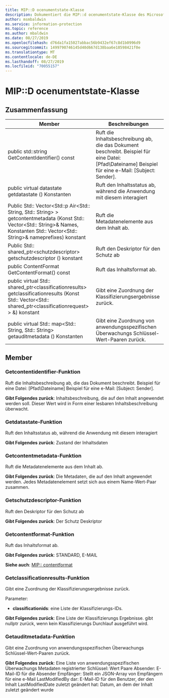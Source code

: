 ```yaml
---
title: MIP::D ocenumentstate-Klasse
description: Dokumentiert die MIP::d ocenumentstate-Klasse des Microsoft Information Protection (MIP) SDK.
author: msmbaldwin
ms.service: information-protection
ms.topic: reference
ms.author: mbaldwin
ms.date: 08/27/2019
ms.openlocfilehash: d76da1fa15027abbac56b9432ef67c8d1b0996d9
ms.sourcegitcommit: 1499790746145d40d667d138baa6e18598421f0e
ms.translationtype: MT
ms.contentlocale: de-DE
ms.lasthandoff: 08/27/2019
ms.locfileid: "70055157"
---
```

# <a name="class-mipdocumentstate"></a>MIP::D ocenumentstate-Klasse 
  
## <a name="summary"></a>Zusammenfassung
 Member                        | Beschreibungen                                
--------------------------------|---------------------------------------------
public std::string GetContentIdentifier() const  |  Ruft die Inhaltsbeschreibung ab, die das Dokument beschreibt. Beispiel für eine Datei: [Pfad\Dateiname] Beispiel für eine e-Mail: [Subject: Sender].
public virtual datastate getdatastate () Konstanten  |  Ruft den Inhaltsstatus ab, während die Anwendung mit diesem interagiert
Public Std:: Vector\<Std::p Air\<Std:: String, Std:: String\> \> getcontentmetadata (Konst Std:: Vector\<Std:: String\>& Names, Konstanten Std:: Vector\<Std:: String\>& nameprefixes) konstant  |  Ruft die Metadatenelemente aus dem Inhalt ab.
Public Std:: shared_ptr\<schutzdescriptor\> getschutzdescriptor () konstant  |  Ruft den Deskriptor für den Schutz ab
public ContentFormat GetContentFormat() const  |  Ruft das Inhaltsformat ab.
public virtual Std:: shared_ptr\<classificationresults\> getclassificationresults (Konst Std:: Vector\<Std:: shared_ptr\<classificationrequest\> \> &) konstant  |  Gibt eine Zuordnung der Klassifizierungsergebnisse zurück.
public virtual Std:: map\<Std:: String, Std:: String\> getauditmetadata () Konstanten  |  Gibt eine Zuordnung von anwendungsspezifischen Überwachungs Schlüssel-Wert-Paaren zurück.
  
## <a name="members"></a>Member
  
### <a name="getcontentidentifier-function"></a>Getcontentidentifier-Funktion
Ruft die Inhaltsbeschreibung ab, die das Dokument beschreibt. Beispiel für eine Datei: [Pfad\Dateiname] Beispiel für eine e-Mail: [Subject: Sender].

  
**Gibt Folgendes zurück**: Inhaltsbeschreibung, die auf den Inhalt angewendet werden soll.
Dieser Wert wird in Form einer lesbaren Inhaltsbeschreibung überwacht.
  
### <a name="getdatastate-function"></a>Getdatastate-Funktion
Ruft den Inhaltsstatus ab, während die Anwendung mit diesem interagiert

  
**Gibt Folgendes zurück**: Zustand der Inhaltsdaten
  
### <a name="getcontentmetadata-function"></a>Getcontentmetadata-Funktion
Ruft die Metadatenelemente aus dem Inhalt ab.

  
**Gibt Folgendes zurück**: Die Metadaten, die auf den Inhalt angewendet werden. Jedes Metadatenelement setzt sich aus einem Name-Wert-Paar zusammen.
  
### <a name="getprotectiondescriptor-function"></a>Getschutzdescriptor-Funktion
Ruft den Deskriptor für den Schutz ab

  
**Gibt Folgendes zurück**: Der Schutz Deskriptor
  
### <a name="getcontentformat-function"></a>Getcontentformat-Funktion
Ruft das Inhaltsformat ab.

  
**Gibt Folgendes zurück**: STANDARD, E-MAIL 
  
**Siehe auch**: [MIP:: contentformat](mip-enums-and-structs.md#contentformat-enum)
  
### <a name="getclassificationresults-function"></a>Getclassificationresults-Funktion
Gibt eine Zuordnung der Klassifizierungsergebnisse zurück.

Parameter:  
* **classificationids**: eine Liste der Klassifizierungs-IDs. 



  
**Gibt Folgendes zurück**: Eine Liste der Klassifizierungs Ergebnisse. gibt nullptr zurück, wenn kein Klassifizierungs Durchlauf ausgeführt wird.
  
### <a name="getauditmetadata-function"></a>Getauditmetadata-Funktion
Gibt eine Zuordnung von anwendungsspezifischen Überwachungs Schlüssel-Wert-Paaren zurück.

  
**Gibt Folgendes zurück**: Eine Liste von anwendungsspezifischen Überwachungs Metadaten registrierter Schlüssel: Wert Paare Absender: E-Mail-ID für die Absender Empfänger: Stellt ein JSON-Array von Empfängern für eine e-Mail LastModifiedBy dar: E-Mail-ID für den Benutzer, der den Inhalt LastModifiedDate zuletzt geändert hat: Datum, an dem der Inhalt zuletzt geändert wurde